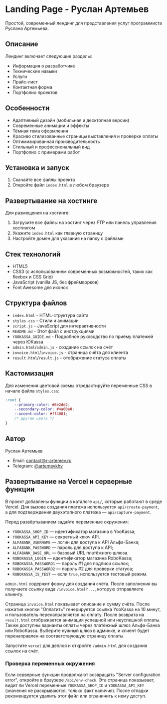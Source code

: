 # Landing Page - Руслан Артемьев

Простой, современный лендинг для представления услуг программиста Руслана Артемьева.

## Описание

Лендинг включает следующие разделы:
- Информация о разработчике
- Технические навыки
- Услуги
- Прайс-лист
- Контактная форма
- Портфолио проектов

## Особенности

- Адаптивный дизайн (мобильная и десктопная версии)
- Современные анимации и эффекты
- Тёмная тема оформления
- Красиво стилизованные страницы выставления и проверки оплаты
- Оптимизированная производительность
- Стильный и профессиональный вид
- Портфолио с примерами работ

## Установка и запуск

1. Скачайте все файлы проекта
2. Откройте файл `index.html` в любом браузере

## Развертывание на хостинге

Для размещения на хостинге:

1. Загрузите все файлы на хостинг через FTP или панель управления хостингом
2. Укажите `index.html` как главную страницу
3. Настройте домен для указания на папку с файлами

## Стек технологий

- HTML5
- CSS3 (с использованием современных возможностей, таких как flexbox и CSS Grid)
- JavaScript (vanilla JS, без фреймворков)
- Font Awesome для иконок

## Структура файлов

- `index.html` - HTML-структура сайта
- `styles.css` - Стили и анимации
- `script.js` - JavaScript для интерактивности
- `README.md` - Этот файл с инструкциями
- `YOOKASSA_GUIDE.md` - Подробное руководство по приёму платежей через ЮKassa
- `admin.html`/`admin.js` - создание ссылок на счёт
- `invoice.html`/`invoice.js` - страница счёта для клиента
- `result.html`/`result.js` - отображение статуса оплаты

## Кастомизация

Для изменения цветовой схемы отредактируйте переменные CSS в начале файла `styles.css`:

```css
:root {
    --primary-color: #8e2de2;
    --secondary-color: #4a00e0;
    --accent-color: #ff4081;
    /* другие цвета */
}
```

## Автор

Руслан Артемьев
- Email: [contact@r-artemev.ru](mailto:contact@r-artemev.ru)
- Telegram: [@artemevkhv](https://t.me/artemevkhv) 
## Развертывание на Vercel и серверные функции

В проект добавлены функции в каталоге `api/`, которые работают в среде Vercel. Для вызова создания платежа используется `api/create-payment`, а для подтверждения двухэтапного платежа — `api/capture-payment`.

Перед развёртыванием задайте переменные окружения:

- `YOOKASSA_SHOP_ID` — идентификатор магазина в YooKassa;
- `YOOKASSA_API_KEY` — секретный ключ API.
- `ALFABANK_USERNAME` — логин для доступа к API Альфа-Банка;
- `ALFABANK_PASSWORD` — пароль для доступа к API;
- `ALFABANK_BASE_URL` — базовый URL платёжного шлюза.
- `ROBOKASSA_LOGIN` — идентификатор магазина RoboKassa;
- `ROBOKASSA_PASSWORD1` — пароль #1 для подписи ссылок;
- `ROBOKASSA_PASSWORD2` — пароль #2 для проверки статуса;
- `ROBOKASSA_IS_TEST` — если `true`, используется тестовый режим.

`admin.html` содержит форму для создания счёта. После заполнения вы получаете ссылку вида `/invoice.html?...`, которую отправляете клиенту.

Страница `invoice.html` показывает описание и сумму счёта. После нажатия кнопки "Оплатить" генерируется ссылка YooKassa на 10 минут, и пользователь перенаправляется на оплату. После возврата на `result.html` отображается анимация успешной или неуспешной оплаты.
Также доступны варианты оплаты через платёжный шлюз Альфа-Банка или RoboKassa. Выберите нужный шлюз в админке, и клиент будет перенаправлен на соответствующую страницу оплаты.

Запустите `vercel` для деплоя и откройте `/admin.html` для создания ссылок на счёт.

### Проверка переменных окружения

Если серверные функции продолжают возвращать "Server configuration error", откройте в браузере `/api/env-check`. Эта страница показывает, видит ли Vercel переменные `YOOKASSA_SHOP_ID` и `YOOKASSA_API_KEY` (значения не раскрываются, только факт наличия). После отладки рекомендуется удалить этот файл или ограничить к нему доступ.
